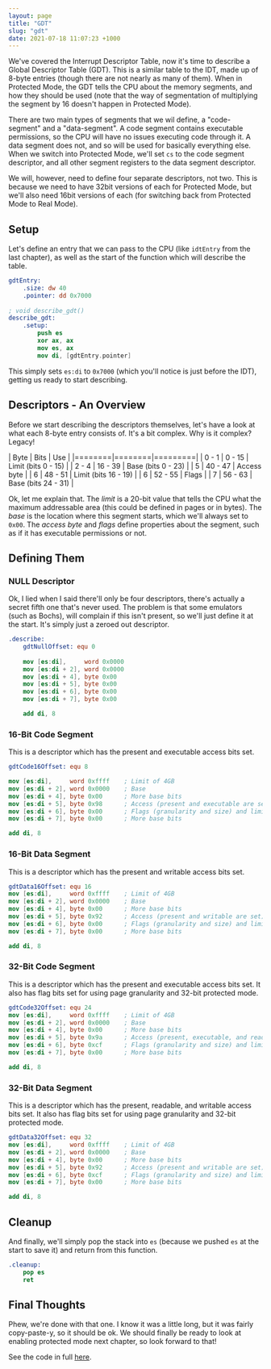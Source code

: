 ```yaml
---
layout: page
title: "GDT"
slug: "gdt"
date: 2021-07-18 11:07:23 +1000
---
```


We've covered the Interrupt Descriptor Table, now it's time to describe a Global Descriptor Table (GDT). This is a similar table to the IDT, made up of 8-byte entries (though there are not nearly as many of them). When in Protected Mode, the GDT tells the CPU about the memory segments, and how they should be used (note that the way of segmentation of multiplying the segment by 16 doesn't happen in Protected Mode).

There are two main types of segments that we wil define, a "code-segment" and a "data-segment". A code segment contains executable permissions, so the CPU will have no issues executing code through it. A data segment does not, and so will be used for basically everything else. When we switch into Protected Mode, we'll set `cs` to the code segment descriptor, and all other segment registers to the data segment descriptor.

We will, however, need to define four separate descriptors, not two. This is because we need to have 32bit versions of each for Protected Mode, but we'll also need 16bit versions of each (for switching back from Protected Mode to Real Mode).

## Setup
Let's define an entry that we can pass to the CPU (like `idtEntry` from the last chapter), as well as the start of the function which will describe the table. 

```nasm
gdtEntry:
	.size: dw 40
	.pointer: dd 0x7000
	
; void describe_gdt()
describe_gdt:
	.setup:
		push es
		xor ax, ax
		mov es, ax
		mov di, [gdtEntry.pointer]
```

This simply sets `es:di` to `0x7000` (which you'll notice is just before the IDT), getting us ready to start describing.

## Descriptors - An Overview
Before we start describing the descriptors themselves, let's have a look at what each 8-byte entry consists of. It's a bit complex. Why is it complex? Legacy!

| Byte | Bits | Use |
|========|========|=========|
| 0 - 1 | 0 - 15 | Limit (bits 0 - 15) |
| 2 - 4 | 16 - 39 | Base (bits 0 - 23) |
| 5 | 40 - 47 | Access byte |
| 6 | 48 - 51 | Limit (bits 16 - 19) |
| 6 | 52 - 55 | Flags |
| 7 | 56 - 63 | Base (bits 24 - 31) |

Ok, let me explain that. The *limit* is a 20-bit value that tells the CPU what the maximum addressable area (this could be defined in pages or in bytes). The *base* is the location where this segment starts, which we'll always set to `0x00`. The *access byte* and *flags* define properties about the segment, such as if it has executable permissions or not.

## Defining Them
### NULL Descriptor
Ok, I lied when I said there'll only be four descriptors, there's actually a secret fifth one that's never used. The problem is that some emulators (such as Bochs), will complain if this isn't present, so we'll just define it at the start. It's simply just a zeroed out descriptor.

```nasm
.describe:
	gdtNullOffset: equ 0
	
	mov [es:di],     word 0x0000
	mov [es:di + 2], word 0x0000
	mov [es:di + 4], byte 0x00
	mov [es:di + 5], byte 0x00
	mov [es:di + 6], byte 0x00
	mov [es:di + 7], byte 0x00

	add di, 8
```

### 16-Bit Code Segment
This is a descriptor which has the present and executable access bits set.

```nasm
gdtCode16Offset: equ 8

mov [es:di],     word 0xffff	; Limit of 4GB
mov [es:di + 2], word 0x0000	; Base
mov [es:di + 4], byte 0x00		; More base bits
mov [es:di + 5], byte 0x98		; Access (present and executable are set)
mov [es:di + 6], byte 0x00		; Flags (granularity and size) and limit
mov [es:di + 7], byte 0x00		; More base bits

add di, 8
```

### 16-Bit Data Segment
This is a descriptor which has the present and writable access bits set.

```nasm
gdtData16Offset: equ 16
mov [es:di],     word 0xffff	; Limit of 4GB
mov [es:di + 2], word 0x0000	; Base
mov [es:di + 4], byte 0x00		; More base bits
mov [es:di + 5], byte 0x92		; Access (present and writable are set)
mov [es:di + 6], byte 0x00		; Flags (granularity and size) and limit
mov [es:di + 7], byte 0x00		; More base bits

add di, 8
```

### 32-Bit Code Segment
This is a descriptor which has the present and executable access bits set. It also has flag bits set for using page granularity and 32-bit protected mode.

```nasm
gdtCode32Offset: equ 24
mov [es:di],     word 0xffff	; Limit of 4GB
mov [es:di + 2], word 0x0000	; Base
mov [es:di + 4], byte 0x00		; More base bits
mov [es:di + 5], byte 0x9a		; Access (present, executable, and readable are set)
mov [es:di + 6], byte 0xcf		; Flags (granularity and size) and limit
mov [es:di + 7], byte 0x00		; More base bits

add di, 8
```

### 32-Bit Data Segment
This is a descriptor which has the present, readable, and writable access bits set. It also has flag bits set for using page granularity and 32-bit protected mode.

```nasm
gdtData32Offset: equ 32
mov [es:di],     word 0xffff	; Limit of 4GB
mov [es:di + 2], word 0x0000	; Base
mov [es:di + 4], byte 0x00		; More base bits
mov [es:di + 5], byte 0x92		; Access (present and writable are set)
mov [es:di + 6], byte 0xcf		; Flags (granularity and size) and limit
mov [es:di + 7], byte 0x00		; More base bits

add di, 8
```

## Cleanup
And finally, we'll simply pop the stack into `es` (because we pushed `es` at the start to save it) and return from this function.

```nasm
.cleanup:
	pop es
	ret
```

## Final Thoughts
Phew, we're done with that one. I know it was a little long, but it was fairly copy-paste-y, so it should be ok. We should finally be ready to look at enabling protected mode next chapter, so look forward to that!

See the code in full [here](https://github.com/FancyKillerPanda/OS-Tutorial/tree/ed3559fca0182c5206337ffc42b5e19cf23c5233).
